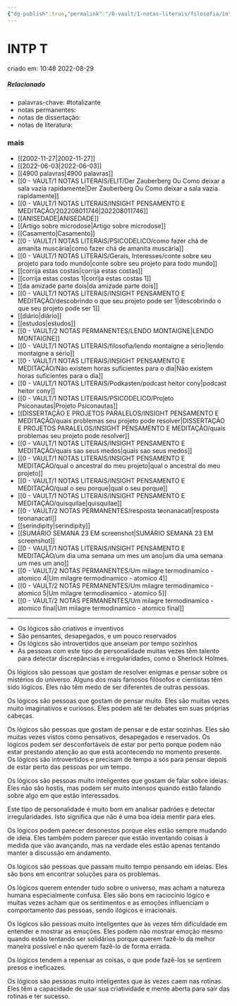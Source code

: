 ```yaml
---
{"dg-publish":true,"permalink":"/0-vault/1-notas-literais/filosofia/intp-t/","tags":["totalizante"],"dgHomeLink":true,"dgShowLocalGraph":true,"dgShowFileTree":true,"noteIcon":""}
---
```



# INTP T
criado em: 10:48 2022-08-29

##### Relacionado
- palavras-chave: #totalizante 
- notas permanentes: 
- notas de dissertação:
- notas de literatura: 

### mais
- [[2002-11-27\|2002-11-27]]
- [[2022-06-03\|2022-06-03]]
- [[4900 palavras\|4900 palavras]]
- [[0 - VAULT/1 NOTAS LITERAIS/ELIT/Der Zauberberg Ou Como deixar a sala vazia rapidamente\|Der Zauberberg Ou Como deixar a sala vazia rapidamente]]
- [[0 - VAULT/1 NOTAS LITERAIS/INSIGHT PENSAMENTO E MEDITAÇÃO/202208011746\|202208011746]]
- [[ANISEDADE\|ANISEDADE]]
- [[Artigo sobre microdose\|Artigo sobre microdose]]
- [[Casamento\|Casamento]]
- [[0 - VAULT/1 NOTAS LITERAIS/PSICODELICO/como fazer chá de amanita muscária\|como fazer chá de amanita muscária]]
- [[0 - VAULT/1 NOTAS LITERAIS/Gerais, Interesses/conte sobre seu projeto para todo mundo\|conte sobre seu projeto para todo mundo]]
- [[corrija estas costas\|corrija estas costas]]
- [[corrija estas costas 1\|corrija estas costas 1]]
- [[da amizade parte dois\|da amizade parte dois]]
- [[0 - VAULT/1 NOTAS LITERAIS/INSIGHT PENSAMENTO E MEDITAÇÃO/descobrindo o que seu projeto pode ser 1\|descobrindo o que seu projeto pode ser 1]]
- [[diário\|diário]]
- [[estudos\|estudos]]
- [[0 - VAULT/2 NOTAS PERMANENTES/LENDO MONTAIGNE\|LENDO MONTAIGNE]]
- [[0 - VAULT/1 NOTAS LITERAIS/filosofia/lendo montaigne a sério\|lendo montaigne a sério]]
- [[0 - VAULT/1 NOTAS LITERAIS/INSIGHT PENSAMENTO E MEDITAÇÃO/Não existem horas suficientes para o dia\|Não existem horas suficientes para o dia]]
- [[0 - VAULT/1 NOTAS LITERAIS/Podkasten/podcast heitor cony\|podcast heitor cony]]
- [[0 - VAULT/1 NOTAS LITERAIS/PSICODELICO/Projeto Psiconautas\|Projeto Psiconautas]]
- [[DISSERTAÇÃO E PROJETOS PARALELOS/INSIGHT PENSAMENTO E MEDITAÇÃO/quais problemas seu projeto pode resolver\|DISSERTAÇÃO E PROJETOS PARALELOS/INSIGHT PENSAMENTO E MEDITAÇÃO/quais problemas seu projeto pode resolver]]
- [[0 - VAULT/1 NOTAS LITERAIS/INSIGHT PENSAMENTO E MEDITAÇÃO/quais sao seus medos\|quais sao seus medos]]
- [[0 - VAULT/1 NOTAS LITERAIS/INSIGHT PENSAMENTO E MEDITAÇÃO/qual o ancestral do meu projeto\|qual o ancestral do meu projeto]]
- [[0 - VAULT/1 NOTAS LITERAIS/INSIGHT PENSAMENTO E MEDITAÇÃO/qual o seu porque\|qual o seu porque]]
- [[0 - VAULT/1 NOTAS LITERAIS/INSIGHT PENSAMENTO E MEDITAÇÃO/quisquilae\|quisquilae]]
- [[0 - VAULT/2 NOTAS PERMANENTES/resposta teonanacatl\|resposta teonanacatl]]
- [[serindipity\|serindipity]]
- [[SUMÁRIO SEMANA 23 EM screenshot\|SUMÁRIO SEMANA 23 EM screenshot]]
- [[0 - VAULT/1 NOTAS LITERAIS/INSIGHT PENSAMENTO E MEDITAÇÃO/um dia uma semana um mes um ano\|um dia uma semana um mes um ano]]
- [[0 - VAULT/2 NOTAS PERMANENTES/Um milagre termodinamico - atomico 4\|Um milagre termodinamico - atomico 4]]
- [[0 - VAULT/2 NOTAS PERMANENTES/Um milagre termodinamico - atomico 5\|Um milagre termodinamico - atomico 5]]
- [[0 - VAULT/2 NOTAS PERMANENTES/Um milagre termodinamico - atomico final\|Um milagre termodinamico - atomico final]]

---

- Os lógicos são criativos e inventivos 
- São pensantes, desapegados, e um pouco reservados 
- Os lógicos são introvertidos que anseiam por tempo sozinhos 
- As pessoas com este tipo de personalidade muitas vezes têm talento para detectar discrepâncias e irregularidades, como o Sherlock Holmes.

Os lógicos são pessoas que gostam de resolver enigmas e pensar sobre os mistérios do universo. Alguns dos mais famosos filósofos e cientistas têm sido lógicos. Eles não têm medo de ser diferentes de outras pessoas.

Os lógicos são pessoas que gostam de pensar muito. Eles são muitas vezes muito imaginativos e curiosos. Eles podem até ter debates em suas próprias cabeças.

Os lógicos são pessoas que gostam de pensar e de estar sozinhas. Eles são muitas vezes vistos como pensativos, desapegados e reservados. Os lógicos podem ser desconfortáveis de estar por perto porque podem não estar prestando atenção ao que está acontecendo no momento presente. Os lógicos são introvertidos e precisam de tempo a sós para pensar depois de estar perto das pessoas por um tempo.

Os lógicos são pessoas muito inteligentes que gostam de falar sobre ideias. Eles não são hostis, mas podem ser muito intensos quando estão falando sobre algo em que estão interessados.

Este tipo de personalidade é muito bom em analisar padrões e detectar irregularidades. Isto significa que não é uma boa ideia mentir para eles.

Os lógicos podem parecer desonestos porque eles estão sempre mudando de ideia. Eles também podem parecer que estão inventando coisas à medida que vão avançando, mas na verdade eles estão apenas tentando manter a discussão em andamento.

Os lógicos são pessoas que passam muito tempo pensando em ideias. Eles são bons em encontrar soluções para os problemas.

Os lógicos querem entender tudo sobre o universo, mas acham a natureza humana especialmente confusa. Eles são bons em raciocínio lógico e muitas vezes acham que os sentimentos e as emoções influenciam o comportamento das pessoas, sendo ilógicos e irracionais.

Os lógicos são pessoas muito inteligentes que às vezes têm dificuldade em entender e mostrar as emoções. Eles podem não mostrar emoção mesmo quando estão tentando ser solidários porque querem fazê-lo da melhor maneira possível e não querem fazê-lo de forma errada.

Os lógicos tendem a repensar as coisas, o que pode fazê-los se sentirem presos e ineficazes.

Os lógicos são pessoas muito inteligentes que às vezes caem nas rotinas. Eles têm a capacidade de usar sua criatividade e mente aberta para sair das rotinas e ter sucesso.


